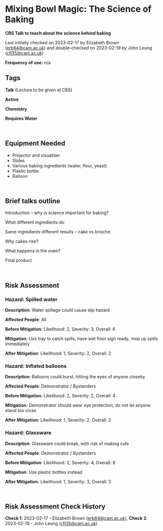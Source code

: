 # Mixing Bowl Magic: The Science of Baking

**CBS Talk to teach about the science behind baking**

Last initially checked on 2023-02-17 by Elizabeth Brown (erb64@cam.ac.uk) and double-checked on 2023-02-19 by John Leung (cfl35@cam.ac.uk)

**Frequency of use:** n/a

## Tags
<!--- Start Tags (DO NOT REMOVE THIS COMMENT) --->


**Talk** (Lecture to be given at CBS)

**Active**

**Chemistry**

**Requires Water**


<!-- Add any more tags that are appropriate -->

<!--- End Tags (DO NOT REMOVE THIS COMMENT) --->

<br/>

## Equipment Needed

- Projector and visualiser
- Slides
- Various baking ingredients (water, flour, yeast)
- Plastic bottle
- Balloon

<br/>

## Brief talks outline

Introduction – why is science important for baking?

What different ingredients do

Same ingredients different results – cake vs brioche

Why cakes rise?

What happens in the oven?

Final product


<br/>

## Risk Assessment

<!-- Hazard section: Copy and paste this for as many hazards that there are -->

### **Hazard**: Spilled water

**Description**: Water spillage could cause slip hazard

**Affected People**: All

**Before Mitigation**: Likelihood: 2, Severity: 3, Overall: 6

**Mitigation**: Use tray to catch spills, have wet floor sign ready, mop up spills immediately

**After Mitigation**: Likelihood: 1, Severity: 2, Overall: 2

### **Hazard**: Inflated balloons

**Description**: Balloons could burst, hitting the eyes of anyone closeby

**Affected People**: Demonstrator / Bystanders

**Before Mitigation**: Likelihood: 2, Severity: 2, Overall: 4

**Mitigation**: Demonstrator should wear eye protection, do not let anyone stand too close

**After Mitigation**: Likelihood: 1, Severity: 2, Overall: 2

### **Hazard**: Glassware

**Description**: Glassware could break, with risk of making cuts

**Affected People**: Demonstrator / Bystanders

**Before Mitigation**: Likelihood: 2, Severity: 4, Overall: 8

**Mitigation**: Use plastic bottles instead

**After Mitigation**: Likelihood: 1, Severity: 3, Overall: 3

<br/>
<!-- End of hazard section. -->

## Risk Assessment Check History

**Check 1**: 2023-02-17 - Elizabeth Brown (erb64@cam.ac.uk), **Check 2**: 2023-02-19 - John Leung (cfl35@cam.ac.uk)

<!-- (duplicate as necessary) -->